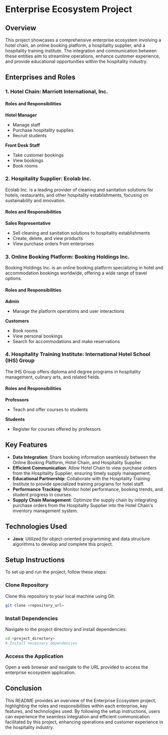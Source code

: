 # Enterprise Ecosystem Project

## Overview
This project showcases a comprehensive enterprise ecosystem involving a hotel chain, an online booking platform, a hospitality supplier, and a hospitality training institute. The integration and communication between these entities aim to streamline operations, enhance customer experience, and provide educational opportunities within the hospitality industry.

## Enterprises and Roles

### 1. Hotel Chain: Marriott International, Inc.
#### Roles and Responsibilities

**Hotel Manager**
- Manage staff
- Purchase hospitality supplies
- Recruit students

**Front Desk Staff**
- Take customer bookings
- View bookings
- Book rooms

### 2. Hospitality Supplier: Ecolab Inc.
Ecolab Inc. is a leading provider of cleaning and sanitation solutions for hotels, restaurants, and other hospitality establishments, focusing on sustainability and innovation.

#### Roles and Responsibilities

**Sales Representative**
- Sell cleaning and sanitation solutions to hospitality establishments
- Create, delete, and view products
- View purchase orders from enterprises

### 3. Online Booking Platform: Booking Holdings Inc.
Booking Holdings Inc. is an online booking platform specializing in hotel and accommodation bookings worldwide, offering a wide range of travel options.

#### Roles and Responsibilities

**Admin**
- Manage the platform operations and user interactions

**Customers**
- Book rooms
- View personal bookings
- Search for accommodations and make reservations

### 4. Hospitality Training Institute: International Hotel School (IHS) Group
The IHS Group offers diploma and degree programs in hospitality management, culinary arts, and related fields.

#### Roles and Responsibilities

**Professors**
- Teach and offer courses to students

**Students**
- Register for courses offered by professors

## Key Features
- **Data Integration**: Share booking information seamlessly between the Online Booking Platform, Hotel Chain, and Hospitality Supplier.
- **Efficient Communication**: Allow Hotel Chain to view purchase orders from the Hospitality Supplier, ensuring timely supply management.
- **Educational Partnership**: Collaborate with the Hospitality Training Institute to provide specialized training programs for hotel staff.
- **Performance Tracking**: Monitor hotel performance, booking trends, and student progress in courses.
- **Supply Chain Management**: Optimize the supply chain by integrating purchase orders from the Hospitality Supplier into the Hotel Chain's inventory management system.

## Technologies Used
- **Java**: Utilized for object-oriented programming and data structure algorithms to develop and complete this project.

## Setup Instructions
To set up and run the project, follow these steps:

### Clone Repository
Clone this repository to your local machine using Git:
```bash
git clone <repository_url>
```

### Install Dependencies
Navigate to the project directory and install dependencies:
```bash
cd <project_directory>
# Install necessary dependencies
```


### Access the Application
Open a web browser and navigate to the URL provided to access the enterprise ecosystem application.

## Conclusion
This README provides an overview of the Enterprise Ecosystem project, highlighting the roles and responsibilities within each enterprise, key features, and technologies used. By following the setup instructions, users can experience the seamless integration and efficient communication facilitated by this project, enhancing operations and customer experience in the hospitality industry.